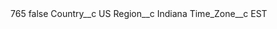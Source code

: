 <?xml version="1.0" encoding="UTF-8"?>
<CustomMetadata xmlns="http://soap.sforce.com/2006/04/metadata" xmlns:xsi="http://www.w3.org/2001/XMLSchema-instance" xmlns:xsd="http://www.w3.org/2001/XMLSchema">
    <label>765</label>
    <protected>false</protected>
    <values>
        <field>Country__c</field>
        <value xsi:type="xsd:string">US</value>
    </values>
    <values>
        <field>Region__c</field>
        <value xsi:type="xsd:string">Indiana</value>
    </values>
    <values>
        <field>Time_Zone__c</field>
        <value xsi:type="xsd:string">EST</value>
    </values>
</CustomMetadata>
